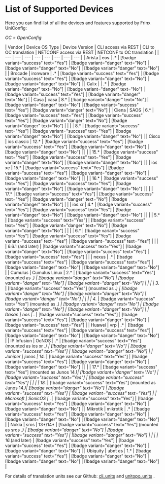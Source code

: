 # List of Supported Devices

Here you can find list of all the devices and features supported by
Frinx UniConfig:

*OC = OpenConfig*

| Vendor | Device OS Type | Device Version | CLI access via REST | CLI to OC translation | NETCONF access via REST | NETCONF to OC translation |
| --- | --- | --- | --- | --- | --- | --- | --- |
| Arista | eos | .* | [!badge variant="success" text="Yes"] | [!badge variant="danger" text="No"] | [!badge variant="danger" text="No"] | [!badge variant="danger" text="No"] |
| Brocade | ironware | .* | [!badge variant="success" text="Yes"] | [!badge variant="success" text="Yes"] | [!badge variant="danger" text="No"] | [!badge variant="danger" text="No"] |
| Calix | | .\* | [!badge variant="danger" text="No"] | [!badge variant="danger" text="No"] | [!badge variant="success" text="Yes"] | [!badge variant="danger" text="No"] |
| Casa | casa | 8.\* | [!badge variant="danger" text="No"] | [!badge variant="danger" text="No"] | [!badge variant="success" text="Yes"] | [!badge variant="danger" text="No"] |
| Ciena | SAOS | 6.\* | [!badge variant="success" text="Yes"] | [!badge variant="success" text="Yes"] | [!badge variant="danger" text="No"] | [!badge variant="danger" text="No"] |
| | | 8.\* | [!badge variant="success" text="Yes"] | [!badge variant="success" text="Yes"] | [!badge variant="danger" text="No"] | [!badge variant="danger" text="No"] |
| Cisco | ios classic | 12.\* | [!badge variant="success" text="Yes"] | [!badge variant="success" text="Yes"] | [!badge variant="danger" text="No"] | [!badge variant="danger" text="No"] |
| | | 15.\* | [!badge variant="success" text="Yes"] | [!badge variant="success" text="Yes"] | [!badge variant="danger" text="No"] | [!badge variant="danger" text="No"] |
| | ios xe | 15.\* | [!badge variant="success" text="Yes"] | [!badge variant="success" text="Yes"] | [!badge variant="danger" text="No"] | [!badge variant="danger" text="No"] |
| | | 16.\* | [!badge variant="success" text="Yes"] | [!badge variant="success" text="Yes"] | [!badge variant="danger" text="No"] | [!badge variant="danger" text="No"] |
| | | 17.\* | [!badge variant="success" text="Yes"] | [!badge variant="success" text="Yes"] | [!badge variant="danger" text="No"] | [!badge variant="danger" text="No"] |
| | ios xr | 4.\* | [!badge variant="success" text="Yes"] | [!badge variant="success" text="Yes"] | [!badge variant="danger" text="No"] | [!badge variant="danger" text="No"] |
| | | 5.\* | [!badge variant="success" text="Yes"] | [!badge variant="success" text="Yes"] | [!badge variant="danger" text="No"] | [!badge variant="danger" text="No"] |
| | | 6.\* | [!badge variant="success" text="Yes"] | [!badge variant="success" text="Yes"] | [!badge variant="success" text="Yes"] | [!badge variant="success" text="Yes"] |
| | | 6.6.1 (and later) | [!badge variant="success" text="Yes"] | [!badge variant="danger" text="No"] | [!badge variant="success" text="Yes"] | [!badge variant="success" text="Yes"] |
| | nexus | .\* | [!badge variant="success" text="Yes"] | [!badge variant="success" text="Yes"] | [!badge variant="danger" text="No"] | [!badge variant="danger" text="No"] |
| Cumulus | Cumulus Linux | 2.\* | [!badge variant="success" text="Yes"] (mounted as .*) | [!badge variant="danger" text="No"] | [!badge variant="danger" text="No"] | [!badge variant="danger" text="No"] |
| | | 3.* | [!badge variant="success" text="Yes"] (mounted as .*) | [!badge variant="danger" text="No"] | [!badge variant="danger" text="No"] | [!badge variant="danger" text="No"] |
| | | 4.* | [!badge variant="success" text="Yes"] (mounted as .*) | [!badge variant="danger" text="No"] | [!badge variant="danger" text="No"] | [!badge variant="danger" text="No"] |
| Dasan | nos | .* | [!badge variant="success" text="Yes"] | [!badge variant="success" text="Yes"] | [!badge variant="danger" text="No"] | [!badge variant="success" text="Yes"] |
| Huawei | vrp | .\* | [!badge variant="success" text="Yes"] | [!badge variant="success" text="Yes"] | [!badge variant="danger" text="No"] | [!badge variant="danger" text="No"] |
| IP Infusion | OcNOS | .\* | [!badge variant="success" text="Yes"] (mounted as ios xr .*) | [!badge variant="danger" text="No"] | [!badge variant="success" text="Yes"] | [!badge variant="danger" text="No"] |
| Juniper | junos | 14.* | [!badge variant="success" text="Yes"] | [!badge variant="success" text="Yes"] | [!badge variant="danger" text="No"] | [!badge variant="danger" text="No"] |
| | | 17.\* | [!badge variant="success" text="Yes"] (mounted as Junos 14.*)| [!badge variant="danger" text="No"] | [!badge variant="success" text="Yes"] | [!badge variant="success" text="Yes"] |
| | | 18.* | [!badge variant="success" text="Yes"] (mounted as Junos 14.*)| [!badge variant="danger" text="No"] | [!badge variant="success" text="Yes"] | [!badge variant="success" text="Yes"] |
| Microsoft | SonicOS | .* | [!badge variant="success" text="Yes"] | [!badge variant="success" text="Yes"] | [!badge variant="danger" text="No"] | [!badge variant="danger" text="No"] |
| Mikrotik | mikrotik | .\* | [!badge variant="success" text="Yes"] | [!badge variant="danger" text="No"] | [!badge variant="danger" text="No"] | [!badge variant="danger" text="No"] |
| Nokia | sros | 13\*/14\* | [!badge variant="success" text="Yes"] (mounted as sros .*) | [!badge variant="danger" text="No"] | [!badge variant="success" text="Yes"] | [!badge variant="danger" text="No"] |
| | | 16.*(and later) | [!badge variant="success" text="Yes"] | [!badge variant="success" text="Yes"] | [!badge variant="danger" text="No"] | [!badge variant="danger" text="No"] |
| Ubiquity | ubnt es | 1.\* | [!badge variant="success" text="Yes"] | [!badge variant="danger" text="No"] | [!badge variant="danger" text="No"] | [!badge variant="danger" text="No"] |

For details of translation units see our Github:
[cli\_units](https://github.com/FRINXio/cli-units/) and
[unitopo\_units](https://github.com/FRINXio/unitopo-units) .